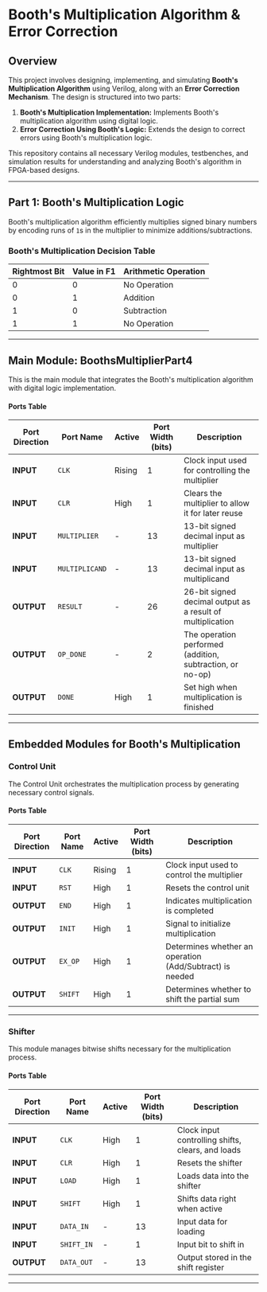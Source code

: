 # Booth's Multiplication Algorithm & Error Correction

## Overview
This project involves designing, implementing, and simulating **Booth's Multiplication Algorithm** using Verilog, along with an **Error Correction Mechanism**. The design is structured into two parts:

1. **Booth's Multiplication Implementation:** Implements Booth's multiplication algorithm using digital logic.
2. **Error Correction Using Booth's Logic:** Extends the design to correct errors using Booth's multiplication logic.

This repository contains all necessary Verilog modules, testbenches, and simulation results for understanding and analyzing Booth's algorithm in FPGA-based designs.

---

## Part 1: Booth's Multiplication Logic
Booth's multiplication algorithm efficiently multiplies signed binary numbers by encoding runs of `1`s in the multiplier to minimize additions/subtractions.

### **Booth's Multiplication Decision Table**

| **Rightmost Bit** | **Value in F1** | **Arithmetic Operation** |
|------------------|---------------|----------------------|
| 0               | 0             | No Operation        |
| 0               | 1             | Addition            |
| 1               | 0             | Subtraction         |
| 1               | 1             | No Operation        |

---

## Main Module: BoothsMultiplierPart4
This is the main module that integrates the Booth's multiplication algorithm with digital logic implementation.

#### **Ports Table**
| **Port Direction** | **Port Name**      | **Active** | **Port Width (bits)** | **Description** |
|--------------------|-------------------|------------|----------------------|----------------|
| **INPUT**         | `CLK`              | Rising     | 1                    | Clock input used for controlling the multiplier |
| **INPUT**         | `CLR`              | High       | 1                    | Clears the multiplier to allow it for later reuse |
| **INPUT**         | `MULTIPLIER`       | -          | 13                   | 13-bit signed decimal input as multiplier |
| **INPUT**         | `MULTIPLICAND`     | -          | 13                   | 13-bit signed decimal input as multiplicand |
| **OUTPUT**        | `RESULT`           | -          | 26                   | 26-bit signed decimal output as a result of multiplication |
| **OUTPUT**        | `OP_DONE`          | -          | 2                    | The operation performed (addition, subtraction, or no-op) |
| **OUTPUT**        | `DONE`             | High       | 1                    | Set high when multiplication is finished |

---

## Embedded Modules for Booth's Multiplication

### **Control Unit**
The Control Unit orchestrates the multiplication process by generating necessary control signals.

#### **Ports Table**
| **Port Direction** | **Port Name** | **Active** | **Port Width (bits)** | **Description** |
|--------------------|--------------|------------|----------------------|----------------|
| **INPUT**         | `CLK`         | Rising     | 1                    | Clock input used to control the multiplier |
| **INPUT**         | `RST`         | High       | 1                    | Resets the control unit |
| **OUTPUT**        | `END`         | High       | 1                    | Indicates multiplication is completed |
| **OUTPUT**        | `INIT`        | High       | 1                    | Signal to initialize multiplication |
| **OUTPUT**        | `EX_OP`       | High       | 1                    | Determines whether an operation (Add/Subtract) is needed |
| **OUTPUT**        | `SHIFT`       | High       | 1                    | Determines whether to shift the partial sum |

---

### **Shifter**
This module manages bitwise shifts necessary for the multiplication process.

#### **Ports Table**
| **Port Direction** | **Port Name** | **Active** | **Port Width (bits)** | **Description** |
|--------------------|--------------|------------|----------------------|----------------|
| **INPUT**         | `CLK`         | High       | 1                    | Clock input controlling shifts, clears, and loads |
| **INPUT**         | `CLR`         | High       | 1                    | Resets the shifter |
| **INPUT**         | `LOAD`        | High       | 1                    | Loads data into the shifter |
| **INPUT**         | `SHIFT`       | High       | 1                    | Shifts data right when active |
| **INPUT**         | `DATA_IN`     | -          | 13                   | Input data for loading |
| **INPUT**         | `SHIFT_IN`    | -          | 1                    | Input bit to shift in |
| **OUTPUT**        | `DATA_OUT`    | -          | 13                   | Output stored in the shift register |

---
